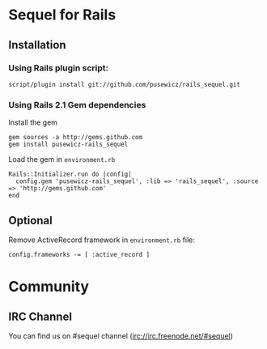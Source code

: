 Sequel for Rails
================

Installation
------------

### Using Rails plugin script:

    script/plugin install git://github.com/pusewicz/rails_sequel.git

### Using Rails 2.1 Gem dependencies

  Install the gem

    gem sources -a http://gems.github.com
    gem install pusewicz-rails_sequel

  Load the gem in `environment.rb`

    Rails::Initializer.run do |config|
      config.gem 'pusewicz-rails_sequel', :lib => 'rails_sequel', :source => 'http://gems.github.com'
    end

Optional
--------

  Remove ActiveRecord framework in `environment.rb` file:

    config.frameworks -= [ :active_record ]

Community
=========

IRC Channel
-----------

  You can find us on #sequel channel ([irc://irc.freenode.net/#sequel](irc://irc.freenode.net/#sequel))